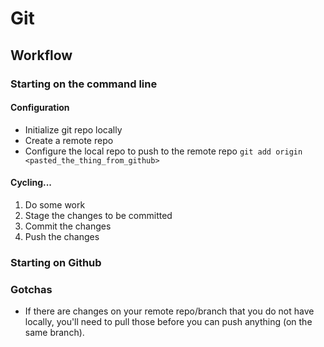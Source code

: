 # Git

## Workflow

### Starting on the command line
#### Configuration
- Initialize git repo locally
- Create a remote repo
- Configure the local repo to push to the remote repo
  `git add origin <pasted_the_thing_from_github>`

#### Cycling...
1. Do some work
2. Stage the changes to be committed
3. Commit the changes
4. Push the changes

### Starting on Github

### Gotchas

* If there are changes on your remote repo/branch that you do not have locally, you'll need to pull those before you can push anything (on the same branch).
